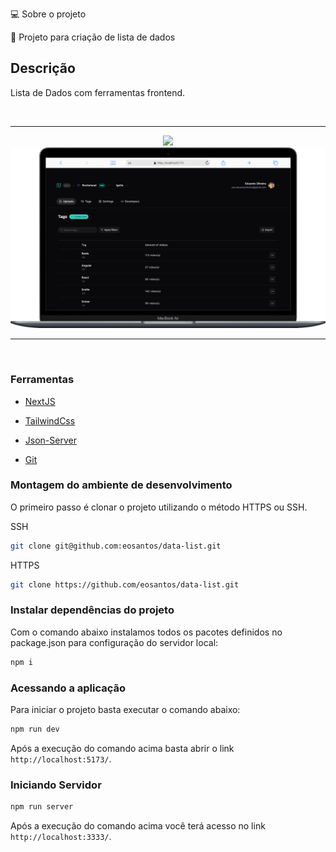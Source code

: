 💻 Sobre o projeto

🔔 Projeto para criação de lista de dados

## Descrição

Lista de Dados com ferramentas frontend.

<br>
<hr>
<div align="center">
	<img width="140" src="/src/assets/Img/to_readme/data-lista_mobile">	
	<img width="590" src="/src/assets/Img/to_readme/data-lista_desktop.png">
</div>
<hr>
<br>


### Ferramentas

- [NextJS](https://nextjs.org/)

- [TailwindCss](https://styled-components.com/)

- [Json-Server](https://www.npmjs.com/package/json-server)

- [Git](https://git-scm.com/doc)

### Montagem do ambiente de desenvolvimento

O primeiro passo é clonar o projeto utilizando o método HTTPS ou SSH.

SSH

```sh
git clone git@github.com:eosantos/data-list.git
```

HTTPS

```sh
git clone https://github.com/eosantos/data-list.git
```

### Instalar dependências do projeto

Com o comando abaixo instalamos todos os pacotes definidos no package.json para configuração do servidor local:

```sh
npm i
```

### Acessando a aplicação

Para iniciar o projeto basta executar o comando abaixo:

```sh
npm run dev
```
Após a execução do comando acima basta abrir o link `http://localhost:5173/`.

### Iniciando Servidor

```sh
npm run server
```

Após a execução do comando acima você terá acesso no link `http://localhost:3333/`.
